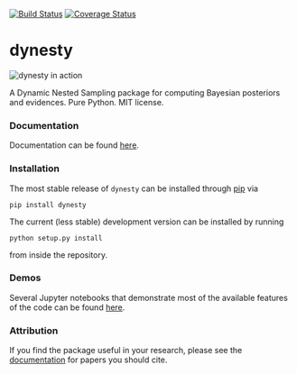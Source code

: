 [![Build Status](https://github.com/joshspeagle/dynesty/workflows/Dynesty/badge.svg)](https://github.com/joshspeagle/dynesty/actions)
[![Coverage Status](https://coveralls.io/repos/github/joshspeagle/dynesty/badge.svg?branch=master)](https://coveralls.io/github/joshspeagle/dynesty?branch=master)

dynesty
=======

![dynesty in action](https://github.com/joshspeagle/dynesty/blob/master/docs/images/title.gif)

A Dynamic Nested Sampling package for computing Bayesian posteriors and
evidences. Pure Python. MIT license.

### Documentation
Documentation can be found [here](https://dynesty.readthedocs.io).

### Installation
The most stable release of `dynesty` can be installed
through [pip](https://pip.pypa.io/en/stable) via
```
pip install dynesty
```
The current (less stable) development version can be installed by running
```
python setup.py install
```
from inside the repository.

### Demos
Several Jupyter notebooks that demonstrate most of the available features
of the code can be found 
[here](https://github.com/joshspeagle/dynesty/tree/master/demos).

### Attribution

If you find the package useful in your research, please see the
[documentation](https://dynesty.readthedocs.io/en/latest/references.html) for papers you
should cite.
